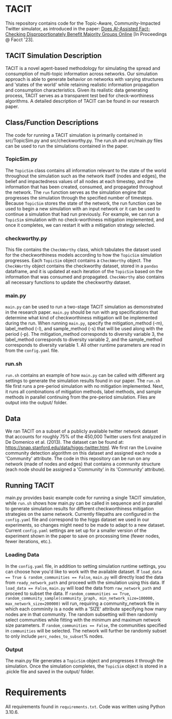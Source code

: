 # TACIT

This repository contains code for the Topic-Aware, Community-Impacted Twitter simulator, as introduced in the paper: [Does AI-Assisted Fact-Checking Disproportionately Benefit Majority Groups Online](https://arxiv.org/abs/2302.03782) [In Proceedings @ Facct '23].

## TACIT Simulation Description

TACIT is a novel agent-based methodology for simulating the spread and consumption of multi-topic information across networks. Our simulation approach is able to generate behavior on networks with varying structures and 'states of the world' while retaining realistic information propagation and consumption characteristics. Given its realistic data generating process, TACIT serves as a transparent test bed for check-worthiness algorithms. A detailed description of TACIT can be found in our research paper. 


## Class/Function Descriptions

The code for running a TACIT simulation is primarily contained in src/TopicSim.py and src/checkworthy.py. The run.sh and src/main.py files can be used to run the simulations contained in the paper. 

### TopicSim.py

The `TopicSim` class contains all information relevant to the state of the world throughout the simulation such as the network itself (nodes and edges), the belief and impactedness values of all nodes at each timestep, and the information that has been created, consumed, and propagated throughout the network. The `run` function serves as the simulation engine that progresses the simulation through the specified number of timesteps. Because `TopicSim` stores the state of the network, the run function can be used to begin a new simulation with an input network or it can be used to continue a simulation that had run previously. For example, we can run a `TopicSim` simulation with no check-worthiness mitigation implemented, and once it completes, we can restart it with a mitigation strategy selected. 

### checkworthy.py

This file contains the `CheckWorthy` class, which tabulates the dataset used for the checkworthiness models according to how the `TopicSim` simulation progresses. Each `TopicSim` object contains a `CheckWorthy` object. The `CheckWorthy` object contains the checkworthy dataset, stored in a `pandas` dataframe, and it is updated at each iteration of the `TopicSim` based on the information that was consumed and propagated. `CheckWorthy` also contains all necessary functions to update the checkworthy dataset. 

### main.py

`main.py` can be used to run a two-stage TACIT simulation as demonstrated in the research paper. `main.py` should be run with arg specifications that determine what kind of checkworthiness mitigation will be implemented during the run. When running `main.py`, specify the mitigation_method (-m), label_method (-l), and sample_method (-s) that will be used along with the period (-p). The mitigation_method corresponds to diversity variable 3, the label_method corresponds to diversity variable 2, and the sample_method corresponds to diversity variable 1. All other runtime parameters are read in from the `config.yaml` file. 

### run.sh
`run.sh` contains an example of how `main.py` can be called with different arg settings to generate the simulation results found in our paper. The `run.sh` file first runs a pre-period simulation with no mitigation implemented. Next, it runs all combinations of mitigation methods, label methods, and sample methods in parallel continuing from the pre-period simulation. Files are output into the output/ folder. 


## Data
We ran TACIT on a subset of a publicly available twitter network dataset that accounts for roughly 75% of the 450,000 Twitter users first analyzed in De Domenico et al. (2013). The dataset can be found at: https://snap.stanford.edu/data/higgs-twitter.html. We first ran the Lovaine community detection algorithm on this dataset and assigned each node a 'Community' attribute. The code in this repository can be run on any network (made of nodes and edges) that contains a community structure (each node should be assigned a 'Community' in its 'Community' attribute). 

## Running TACIT
main.py provides basic example code for running a single TACIT simulation, while `run.sh` shows how main.py can be called in sequence and in parallel to generate simulation results for different checkworthiness mitigation strategies on the same network. Currently filepaths are configured in the `config.yaml` file and correspond to the higgs dataset we used in our experiments, so changes might need to be made to adapt to a new dataset. Current `config.yaml` settings are set up for a smaller version of the experiment shown in the paper to save on processing time (fewer nodes, fewer iterations, etc.). 

### Loading Data
In the `config.yaml` file, in addition to setting simulation runtime settings, you can choose how you'd like to work with the available dataset. If `load_data == True & random_communities == False`, `main.py` will directly load the data from `ready_network_path` and proceed with the simulation using this data. If `load_data == False`, `main.py` will load the data from `raw_network_path` and proceed to subset the data. If `random_communities == True`, `random_community_sample(community_graph, min_network_size=100000, max_network_size=200000)` will run, requiring a community_network file in which each comminity is a node with a 'SIZE' attribute specifying how many nodes are in that community. The random subsetting will then randomly select communities while fitting with the minimum and maximum network size parameters. If `random_communities == False`, the communities specified in `communities` will be selected. The network will further be randomly subset to only include `perc_nodes_to_subset`% nodes. 


### Output
The main.py file generates a `TopicSim` object and progresses it through the simulation. Once the simulation completes, the `TopicSim` object is stored in a .pickle file and saved in the output/ folder. 

# Requirements
All requirements found in `requirements.txt`. Code was written using Python 3.10.6. 




